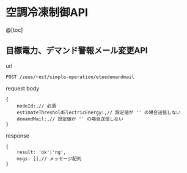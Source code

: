 # 空調冷凍制御API

@[toc]

## 目標電力、デマンド警報メール変更API

url
```
POST /zeus/rest/simple-operation/eteedemandmail
```

request body
```
{
    nodeId:,// 必須
    estimateThresholdElectricEnergy:,// 設定値が '' の場合送信しない
    demandMail:,// 設定値が '' の場合送信しない
}
```

response
```
{
    result: 'ok'|'ng',
    msgs: [],// メッセージ配列
}
```